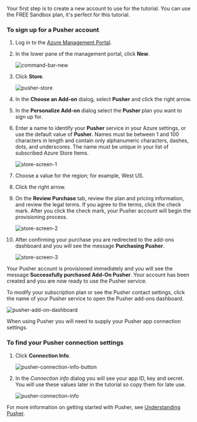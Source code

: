 ﻿Your first step is to create a new account to use for the tutorial. You can use the FREE Sandbox plan, it's perfect for this tutorial.

### To sign up for a Pusher account

1. Log in to the [Azure Management Portal][].

2. In the lower pane of the management portal, click **New**.

	![command-bar-new][command-bar-new]

3. Click **Store**.

	![pusher-store][pusher-store]

4. In the **Choose an Add-on** dialog, select **Pusher** and click the right arrow.

5. In the **Personalize Add-on** dialog select the **Pusher** plan you want to sign up for.

6. Enter a name to identify your **Pusher** service in your Azure settings, or use the default value of **Pusher**. Names must be between 1 and 100 characters in length and contain only alphanumeric characters, dashes, dots, and underscores. The name must be unique in your list of subscribed Azure Store Items.

	![store-screen-1][store-screen-1]

8. Choose a value for the region; for example, West US. 

9. Click the right arrow.

10. On the **Review Purchase** tab, review the plan and pricing information, and review the legal terms. If you agree to the terms, click the check mark. After you click the check mark, your Pusher account will begin the provisioning process. 

	![store-screen-2][store-screen-2]

11. After confirming your purchase you are redirected to the add-ons dashboard and you will see the message **Purchasing Pusher**.

	![store-screen-3][store-screen-3]

Your Pusher account is provisioned immediately and you will see the message **Successfully purchased Add-On Pusher**. Your account has been created and you are now ready to use the Pusher service.

To modify your subscription plan or see the Pusher contact settings, click the name of your Pusher service to open the Pusher add-ons dashboard.

![pusher-add-on-dashboard][pusher-add-on-dashboard]
	
When using Pusher you will need to supply your Pusher app connection settings.

### To find your Pusher connection settings ###

1. Click **Connection Info**.

	![pusher-connection-info-button][pusher-connection-info-button]

2. In the *Connection info* dialog you will see your app ID, key and secret. You will use these values later in the tutorial so copy them for late use.

	![pusher-connection-info][pusher-connection-info]

For more information on getting started with Pusher, see [Understanding Pusher][].

<!--images-->

[command-bar-new]: ./media/pusher-sign-up/1-command-bar-new.png
[pusher-store]: ./media/pusher-sign-up/2-pusher-store.png
[store-screen-1]: ./media/pusher-sign-up/3-pusher-store-screen-1.png
[store-screen-2]: ./media/pusher-sign-up/4-pusher-store-screen-2.png
[store-screen-3]: ./media/pusher-sign-up/5-pusher-store-screen-3.png
[pusher-add-on-dashboard]: ./media/pusher-sign-up/6-pusher-add-on-dashboard.png
[pusher-connection-info-button]: ./media/pusher-sign-up/7-pusher-connection-info-button.png
[pusher-connection-info]: ./media/pusher-sign-up/8-pusher-connection-info.png

<!--Links-->

[Azure Management Portal]: https://manage.windowsazure.com
[Understanding Pusher]: http://pusher.com/docs

